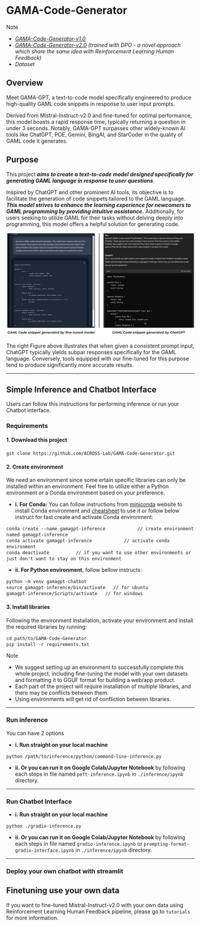 # GAMA-Code-Generator
> [!NOTE]
> - [_GAMA-Code-Generator-v1.0_](https://huggingface.co/Phanh2532/GAMA-Code-generator-v1.0) 
> - [_GAMA-Code-Generator-v2.0_](https://huggingface.co/Phanh2532/GAMA-Code-generator-v2.0) _(trained with DPO - a novel approach which share the same idea with Reinforcement Learning Human Feedback)_
> - _Dataset_
## Overview 
Meet GAMA-GPT, a text-to-code model specifically engineered to produce high-quality GAML code snippets in response to user input prompts. 

Derived from Mistral-Instruct-v2.0 and fine-tuned for optimal performance, this model boasts a rapid response time, typically returning a question in under 3 seconds. Notably, GAMA-GPT surpasses other widely-known AI tools like ChatGPT, POE, Gemini, BingAI, and StarCoder in the quality of GAML code it generates.


## Purpose
This project **_aims to create a text-to-code model designed specifically for generating GAML language in response to user questions_**. 

Inspired by ChatGPT and other prominent AI tools, its objective is to facilitate the generation of code snippets tailored to the GAML language. **_This model strives to enhance the learning experience for newcomers to GAML programming by providing intuitive assistance._** Additionally, for users seeking to utilize GAML for their tasks without delving deeply into programming, this model offers a helpful solution for generating code.

![](https://github.com/ACROSS-Lab/GAMA-Code-Generator/blob/main/assets/comparison-img.png)

The right Figure above illustrates that when given a consistent prompt input, ChatGPT typically yields subpar responses specifically for the GAML language. Conversely, tools equipped with our fine-tuned for this purpose tend to produce significantly more accurate results.

------

## Simple Inference and Chatbot Interface
Users can follow this instructions for performing inference or run your Chatbot interface.


### Requirements
#### 1. Download this project 
```
git clone https://github.com/ACROSS-Lab/GAMA-Code-Generator.git
```

#### 2. Create environment
We need an environment since some ertain specific libraries can only be installed within an environment.
Feel free to utilize either a Python environment or a Conda environment based on your preference.

  - **i. For Conda:**
          You can follow instructions from  [miniconda](https://docs.anaconda.com/free/miniconda/index.html) website to install Conda environment and [cheatsheet](https://docs.conda.io/projects/conda/en/4.6.0/_downloads/52a95608c49671267e40c689e0bc00ca/conda-cheatsheet.pdf) to use it or follow below instruct for fast create and activate Conda environment:
```
conda create --name gamagpt-inference            // create environment named gamagpt-inference
conda activate gamagpt-inference            // activate conda environment
conda deactivate          // if you want to use other environments or just don't want to stay on this environment
``` 
  - **ii. For Python environment**, follow bellow instructs:
```
python -m venv gamagpt-chatbot
source gamagpt-inference/bin/activate   // for ubuntu
gamagpt-inference/Scripts/activate   // for windows
```
#### 3. Install libraries
Following the environment installation, activate your environment and install the required libraries by running:
```
cd path/to/GAMA-Code-Generator
pip install -r requirements.txt
```
> [!NOTE]
> - We suggest setting up an environment to successfully complete this whole project, including fine-tuning the model with your own datasets and formatting it to GGUF format for building a web/app product.
> - Each part of the project will require installation of multiple libraries, and there may be conflicts between them.
> - Using environments will get rid of confliction between libraries.
------
### Run inference
You can have 2 options
- **i. Run straight on your local machine**
```
python /path/to/inference/python/command-line-inference.py
```
- **ii. Or you can run it on Google Colab/Jupyter Notebook** by following each steps in file named `peft-inference.ipynb` in `./inference/ipynb` directory. 

------
### Run Chatbot Interface
- **i. Run straight on your local machine**
```
python ./gradio-inference.py
```
- **ii. Or you can run it on Google Colab/Jupyter Notebook** by following each steps in file named `gradio-inference.ipynb` or `prompting-format-gradio-interface.ipynb` in `./inference/ipynb` directory. 

------
### Deploy your own chatbot with streamlit


## Finetuning use your own data
If you want to fine-tuned Mistral-Instruct-v2.0 with your own data using Reinforcement Learning Human Feedback pipeline, please go to `tutorials` for more information.
